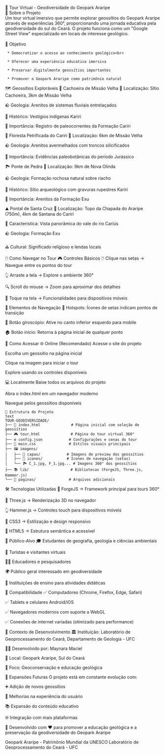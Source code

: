 🌋 Tour Virtual - Geodiversidade do Geopark Araripe <br>
📖 Sobre o Projeto<br>
Um tour virtual imersivo que permite explorar geossítios do Geopark Araripe através de experiências 360°, proporcionando uma jornada educativa pela geodiversidade do sul do Ceará. O projeto funciona como um "Google Street View" especializado em locais de interesse geológico.<br>
<br>
🎯 Objetivo<br>
```
 * Democratizar o acesso ao conhecimento geológico<br>

 * Oferecer uma experiência educativa imersiva

 * Preservar digitalmente geossítios importantes

 * Promover o Geopark Araripe como patrimônio natural
```
🗺️ Geossítios Exploráveis
🌊 Cachoeira de Missão Velha
📍 Localização: Sítio Cachoeira, 3km de Missão Velha

🪨 Geologia: Arenitos de sistemas fluviais entrelaçados

👥 Histórico: Vestígios indígenas Kariri

🔬 Importância: Registro de paleocorrentes da Formação Cariri

🌳 Floresta Petrificada do Cariri
📍 Localização: 6km de Missão Velha

🪨 Geologia: Arenitos avermelhados com troncos silicificados

🦕 Importância: Evidências paleobotânicas do período Jurássico

🏞️ Ponte de Pedra
📍 Localização: 9km de Nova Olinda

🪨 Geologia: Formação rochosa natural sobre riacho

🏺 Histórico: Sítio arqueológico com gravuras rupestres Kariri

🔬 Importância: Arenitos da Formação Exu

⛰️ Pontal de Santa Cruz
📍 Localização: Topo da Chapada do Araripe (750m), 4km de Santana do Cariri

🌄 Característica: Vista panorâmica do vale do rio Cariús

🪨 Geologia: Formação Exu

⛪ Cultural: Significado religioso e lendas locais

🖱️ Como Navegar no Tour
🎮 Controles Básicos
🖱️ Clique nas setas → Navegue entre os pontos do tour

👆 Arraste a tela → Explore o ambiente 360°

🔍 Scroll do mouse → Zoom para aproximar dos detalhes

📱 Toque na tela → Funcionalidades para dispositivos móveis

🎯 Elementos de Navegação
📍 Hotspots: Ícones de setas indicam pontos de transição

🎪 Botão giroscópio: Ative no canto inferior esquerdo para mobile

🏠 Botão início: Retorna à página inicial de qualquer ponto

🚀 Como Acessar
🌐 Online (Recomendado)
Acesse o site do projeto

Escolha um geossítio na página inicial

Clique na imagem para iniciar o tour

Explore usando os controles disponíveis

💻 Localmente
Baixe todos os arquivos do projeto

Abra o index.html em um navegador moderno

Navegue pelos geossítios disponíveis
```
📁 Estrutura do Projeto
text
TOUR-GEODIVERSIDADE/
├── 📄 index.html              # Página inicial com seleção de geossítios
├── 🎮 tour.html              # Página do tour virtual 360°
├── ⚙️ config.json            # Configurações e cenas do tour
├── 🎨 main.css               # Estilos visuais principais
├── 🖼️ imagens/
│   ├── 🌄 capas/            # Imagens de preview dos geossítios
│   ├── 🎯 icones/           # Ícones de navegação (setas)
│   └── 🏞️ C_1.jpg, F_1.jpg... # Imagens 360° dos geossítios
├── 📚 lib/                   # Bibliotecas (ForgeJS, Three.js, Hammer.js)
└── 📖 paginas/               # Arquivos adicionais
```

🛠️ Tecnologias Utilizadas
🎪 ForgeJS → Framework principal para tours 360°

🔄 Three.js → Renderização 3D no navegador

👆 Hammer.js → Controles touch para dispositivos móveis

🎨 CSS3 → Estilização e design responsivo

📱 HTML5 → Estrutura semântica e acessível

👥 Público-Alvo
🎓 Estudantes de geografia, geologia e ciências ambientais

🧭 Turistas e visitantes virtuais

👨‍🏫 Educadores e pesquisadores

🌍 Público geral interessado em geodiversidade

🏫 Instituições de ensino para atividades didáticas

📱 Compatibilidade
✅ Computadores (Chrome, Firefox, Edge, Safari)

✅ Tablets e celulares Android/iOS

✅ Navegadores modernos com suporte a WebGL

✅ Conexões de internet variadas (otimizado para performance)

🔧 Contexto de Desenvolvimento
🏛️ Instituição: Laboratório de Geoprocessamento do Ceará, Departamento de Geologia - UFC

👩‍💻 Desenvolvido por: Maynara Maciel

📍 Local: Geopark Araripe, Sul do Ceará

🎯 Foco: Geoconservação e educação geológica

🔄 Expansões Futuras
O projeto está em constante evolução com:

➕ Adição de novos geossítios

🎨 Melhorias na experiência do usuário

📚 Expansão do conteúdo educativo

🌐 Integração com mais plataformas

🌿 Desenvolvido com ❤️ para promover a educação geológica e a preservação da geodiversidade do Geopark Araripe

Geopark Araripe - Patrimônio Mundial da UNESCO
Laboratório de Geoprocessamento do Ceará - UFC

